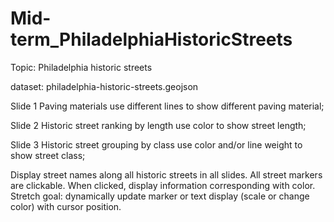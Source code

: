 # Mid-term_PhiladelphiaHistoricStreets

Topic: Philadelphia historic streets

dataset: philadelphia-historic-streets.geojson

Slide 1
  Paving materials
  use different lines to show different paving material;

Slide 2
  Historic street ranking by length
  use color to show street length;

Slide 3
  Historic street grouping by class
  use color and/or line weight to show street class; 
  
Display street names along all historic streets in all slides.
All street markers are clickable. When clicked, display information corresponding with color.
Stretch goal: dynamically update marker or text display (scale or change color) with cursor position.

